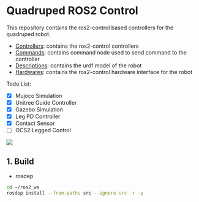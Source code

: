 # Quadruped ROS2 Control

This repository contains the ros2-control based controllers for the quadruped robot. 
* [Controllers](controllers): contains the ros2-control controllers 
* [Commands](commands): contains command node used to send command to the controller
* [Descriptions](descriptions): contains the urdf model of the robot
* [Hardwares](hardwares): contains the ros2-control hardware interface for the robot

Todo List:
- [x] Mujoco Simulation
- [x] Unitree Guide Controller
- [x] Gazebo Simulation
- [x] Leg PD Controller
- [x] Contact Sensor
- [ ] OCS2 Legged Control

[![](http://i1.hdslb.com/bfs/archive/310e6208920985ac43015b2da31c01ec15e2c5f9.jpg)](https://www.bilibili.com/video/BV1aJbAeZEuo/)

## 1. Build
* rosdep
```bash
cd ~/ros2_ws
rosdep install --from-paths src --ignore-src -r -y
```